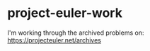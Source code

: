 # project-euler-work
I'm working through the archived problems on: https://projecteuler.net/archives
